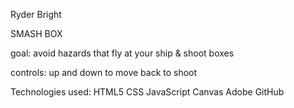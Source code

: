 Ryder Bright

SMASH BOX

goal:
avoid hazards that fly at your ship
& shoot boxes

controls:
up and down to move
back to shoot

    
Technologies used:
    HTML5
    CSS
    JavaScript
    Canvas
    Adobe
    GitHub
   
